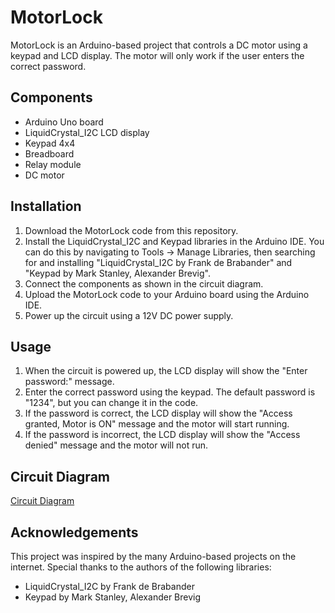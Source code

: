 # MotorLock

MotorLock is an Arduino-based project that controls a DC motor using a keypad and LCD display. The motor will only work if the user enters the correct password.

## Components

* Arduino Uno board
* LiquidCrystal_I2C LCD display
* Keypad 4x4
* Breadboard
* Relay module
* DC motor

## Installation

1. Download the MotorLock code from this repository.
2. Install the LiquidCrystal_I2C and Keypad libraries in the Arduino IDE. You can do this by navigating to Tools -> Manage Libraries, then  searching for and installing "LiquidCrystal_I2C by Frank de Brabander" and "Keypad by Mark Stanley, Alexander Brevig".
3. Connect the components as shown in the circuit diagram.
4. Upload the MotorLock code to your Arduino board using the Arduino IDE.
5. Power up the circuit using a 12V DC power supply.

## Usage

1. When the circuit is powered up, the LCD display will show the "Enter password:" message.
2. Enter the correct password using the keypad. The default password is "1234", but you can change it in the code.
3. If the password is correct, the LCD display will show the "Access granted, Motor is ON" message and the motor will start running.
4. If the password is incorrect, the LCD display will show the "Access denied" message and the motor will not run.

## Circuit Diagram

[Circuit Diagram](https://github.com/Abdelrahman1810/MotorLock/blob/main/Circuit%20Diagram.png)

## Acknowledgements

This project was inspired by the many Arduino-based projects on the internet. Special thanks to the authors of the following libraries:

* LiquidCrystal_I2C by Frank de Brabander
* Keypad by Mark Stanley, Alexander Brevig
